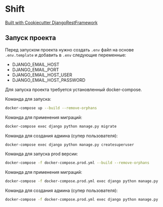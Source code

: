 # Shift

[Built with Cookiecutter DjangoRestFramework](https://github.com/PC-Nazarka/cookiecutter-django-rest-framework/)

## Запуск проекта

Перед запуском проекта нужно создать ``.env`` файл на основе ``.env.template`` и добавить в ``.env`` следующие переменные:

- DJANGO_EMAIL_HOST
- DJANGO_EMAIL_PORT
- DJANGO_EMAIL_HOST_USER
- DJANGO_EMAIL_HOST_PASSWORD

Для запуска проекта требуется установленный docker-compose.

Команда для запуска:

```bash
docker-compose up --build --remove-orphans
```

Команда для применения миграций:

```bash
docker-compose exec django python manage.py migrate
```

Команда для создания админа (супер пользователя):

```bash
docker-compose exec django python manage.py createsuperuser
```

Команда для запуска prod версии:

```bash
docker-compose -f docker-compose.prod.yml --build --remove-orphans
```

Команда для применения миграций:

```bash
docker-compose -f docker-compose.prod.yml exec django python manage.py migrate
```

Команда для создания админа (супер пользователя):

```bash
docker-compose -f docker-compose.prod.yml exec django python manage.py createsuperuser
```